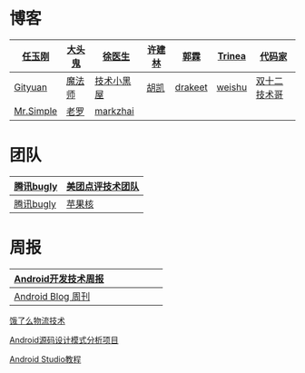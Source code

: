 # 博客

| [任玉刚](http://blog.csdn.net/singwhatiwanna/article/category/1405419) | [大头鬼](http://blog.csdn.net/lzyzsd/article/category/2556181) | [徐医生](http://blog.csdn.net/x359981514/article/list/6) | [许建林](https://blog.piasy.com/effective/) | [郭霖](http://blog.csdn.net/sinyu890807/article/month/2013/04) | [Trinea](http://www.trinea.cn/about_trinea/) | [代码家](https://kymjs.com/) |
| --- | --- | --- | --- | --- | --- | --- |
| [Gityuan](http://gityuan.com/) | [魔法师](http://www.gcssloop.com/customview/CustomViewIndex) | [技术小黑屋](http://droidyue.com/neitui/) | [胡凯](http://hukai.me/) | [drakeet](https://drakeet.me/) | [weishu](http://weishu.me/archives/) | [双十二技术哥](http://www.jianshu.com/u/fdb392adfbed) |
| [Mr.Simple](http://blog.csdn.net/bboyfeiyu) | [老罗](http://blog.csdn.net/luoshengyang/article/details/8923485) | [markzhai](http://blog.zhaiyifan.cn/) |  |  |  |  |

# 团队

| [腾讯bugly](http://www.cnblogs.com/bugly/) | [美团点评技术团队](http://tech.meituan.com/) |
| --- | --- |
| [腾讯bugly](http://blog.csdn.net/Tencent_Bugly/article/list/1) | [苹果核](http://pingguohe.net/) |

# 周报

| [Android开发技术周报](http://www.androidweekly.cn/page/2/) |  |  |  |  |  |  |
| --- | --- | --- | --- | --- | --- | --- |
| [Android Blog 周刊](http://www.androidblog.cn/index.php/Index/index/p/3) |  |  |  |  |||

[饿了么物流技术](http://lrd.ele.me/archives/)

[Android源码设计模式分析项目](https://github.com/simple-android-framework-exchange/android_design_patterns_analysis)

[Android Studio教程](http://blog.csdn.net/wirelessqa/article/list/1)
